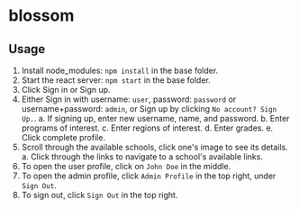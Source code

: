 # blossom

## Usage

1. Install node_modules: `npm install` in the base folder.
2. Start the react server: `npm start` in the base folder.
3. Click Sign in or Sign up.
4. Either Sign in with username: `user`, password: `password` or username+password: `admin`, or Sign up by clicking `No account? Sign Up.`.
    a. If signing up, enter new username, name, and password.
    b. Enter programs of interest.
    c. Enter regions of interest.
    d. Enter grades.
    e. Click complete profile.
5. Scroll through the available schools, click one's image to see its details.
    a. Click through the links to navigate to a school's available links.
6. To open the user profile, click on `John Doe` in the middle.
7. To open the admin profile, click `Admin Profile` in the top right, under `Sign Out`.
8. To sign out, click `Sign Out` in the top right.